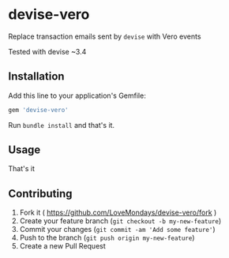 # devise-vero

Replace transaction emails sent by `devise` with Vero events

Tested with devise ~3.4

## Installation

Add this line to your application's Gemfile:

```ruby
gem 'devise-vero'
```

Run `bundle install` and that's it.

## Usage

That's it

## Contributing

1. Fork it ( https://github.com/LoveMondays/devise-vero/fork )
2. Create your feature branch (`git checkout -b my-new-feature`)
3. Commit your changes (`git commit -am 'Add some feature'`)
4. Push to the branch (`git push origin my-new-feature`)
5. Create a new Pull Request
